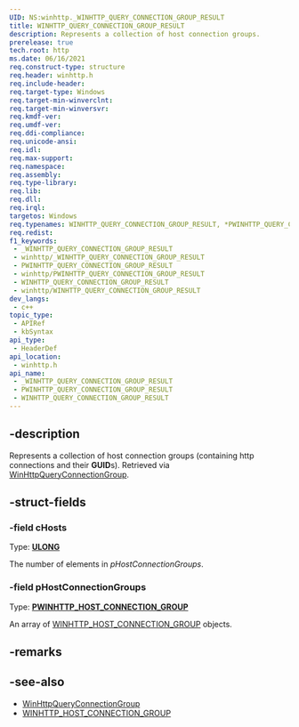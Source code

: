 ```yaml
---
UID: NS:winhttp._WINHTTP_QUERY_CONNECTION_GROUP_RESULT
title: WINHTTP_QUERY_CONNECTION_GROUP_RESULT
description: Represents a collection of host connection groups.
prerelease: true
tech.root: http
ms.date: 06/16/2021
req.construct-type: structure
req.header: winhttp.h
req.include-header: 
req.target-type: Windows
req.target-min-winverclnt: 
req.target-min-winversvr: 
req.kmdf-ver: 
req.umdf-ver: 
req.ddi-compliance: 
req.unicode-ansi: 
req.idl: 
req.max-support: 
req.namespace: 
req.assembly: 
req.type-library: 
req.lib: 
req.dll: 
req.irql: 
targetos: Windows
req.typenames: WINHTTP_QUERY_CONNECTION_GROUP_RESULT, *PWINHTTP_QUERY_CONNECTION_GROUP_RESULT
req.redist: 
f1_keywords:
 - _WINHTTP_QUERY_CONNECTION_GROUP_RESULT
 - winhttp/_WINHTTP_QUERY_CONNECTION_GROUP_RESULT
 - PWINHTTP_QUERY_CONNECTION_GROUP_RESULT
 - winhttp/PWINHTTP_QUERY_CONNECTION_GROUP_RESULT
 - WINHTTP_QUERY_CONNECTION_GROUP_RESULT
 - winhttp/WINHTTP_QUERY_CONNECTION_GROUP_RESULT
dev_langs:
 - c++
topic_type:
 - APIRef
 - kbSyntax
api_type:
 - HeaderDef
api_location:
 - winhttp.h
api_name:
 - _WINHTTP_QUERY_CONNECTION_GROUP_RESULT
 - PWINHTTP_QUERY_CONNECTION_GROUP_RESULT
 - WINHTTP_QUERY_CONNECTION_GROUP_RESULT
---
```


## -description

Represents a collection of host connection groups (containing http connections and their **GUID**s). Retrieved via [WinHttpQueryConnectionGroup](nf-winhttp-winhttpqueryconnectiongroup.md).

## -struct-fields

### -field cHosts

Type: **[ULONG](/windows/win32/winprog/windows-data-types)**

The number of elements in *pHostConnectionGroups*.

### -field pHostConnectionGroups

Type: **[PWINHTTP_HOST_CONNECTION_GROUP](ns-winhttp-winhttp_host_connection_group.md)**

An array of [WINHTTP_HOST_CONNECTION_GROUP](ns-winhttp-winhttp_host_connection_group.md) objects.

## -remarks

## -see-also

* [WinHttpQueryConnectionGroup](nf-winhttp-winhttpqueryconnectiongroup.md)
* [WINHTTP_HOST_CONNECTION_GROUP](ns-winhttp-winhttp_host_connection_group.md)
